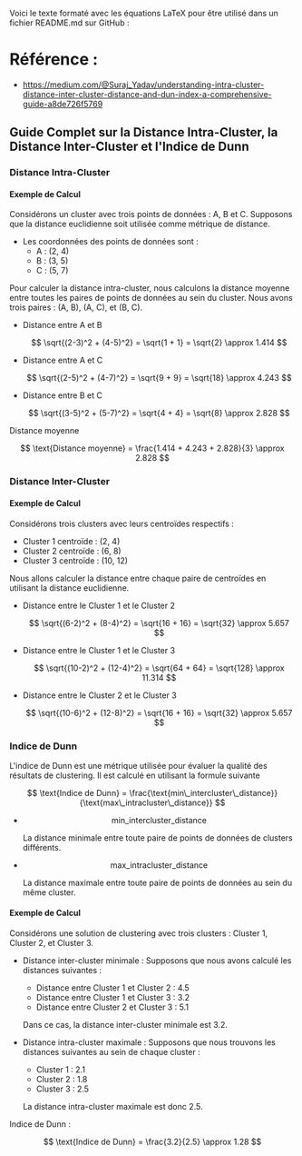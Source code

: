 Voici le texte formaté avec les équations LaTeX pour être utilisé dans un fichier README.md sur GitHub :

# Référence :
- https://medium.com/@Suraj_Yadav/understanding-intra-cluster-distance-inter-cluster-distance-and-dun-index-a-comprehensive-guide-a8de726f5769

## Guide Complet sur la Distance Intra-Cluster, la Distance Inter-Cluster et l'Indice de Dunn

### Distance Intra-Cluster

#### Exemple de Calcul

Considérons un cluster avec trois points de données : A, B et C. Supposons que la distance euclidienne soit utilisée comme métrique de distance.

- Les coordonnées des points de données sont :
  - A : (2, 4)
  - B : (3, 5)
  - C : (5, 7)

Pour calculer la distance intra-cluster, nous calculons la distance moyenne entre toutes les paires de points de données au sein du cluster. Nous avons trois paires : (A, B), (A, C), et (B, C).

- Distance entre A et B 

  $$
  \sqrt{(2-3)^2 + (4-5)^2} = \sqrt{1 + 1} = \sqrt{2} \approx 1.414
  $$

- Distance entre A et C


  $$
  \sqrt{(2-5)^2 + (4-7)^2} = \sqrt{9 + 9} = \sqrt{18} \approx 4.243
  $$

- Distance entre B et C 


  $$
  \sqrt{(3-5)^2 + (5-7)^2} = \sqrt{4 + 4} = \sqrt{8} \approx 2.828
  $$

Distance moyenne 

$$
\text{Distance moyenne} = \frac{1.414 + 4.243 + 2.828}{3} \approx 2.828
$$

### Distance Inter-Cluster

#### Exemple de Calcul

Considérons trois clusters avec leurs centroïdes respectifs :

- Cluster 1 centroïde : (2, 4)
- Cluster 2 centroïde : (6, 8)
- Cluster 3 centroïde : (10, 12)

Nous allons calculer la distance entre chaque paire de centroïdes en utilisant la distance euclidienne.

- Distance entre le Cluster 1 et le Cluster 2 

  $$
  \sqrt{(6-2)^2 + (8-4)^2} = \sqrt{16 + 16} = \sqrt{32} \approx 5.657
  $$

- Distance entre le Cluster 1 et le Cluster 3 

  $$
  \sqrt{(10-2)^2 + (12-4)^2} = \sqrt{64 + 64} = \sqrt{128} \approx 11.314
  $$

- Distance entre le Cluster 2 et le Cluster 3 

  $$
  \sqrt{(10-6)^2 + (12-8)^2} = \sqrt{16 + 16} = \sqrt{32} \approx 5.657
  $$

### Indice de Dunn

L'indice de Dunn est une métrique utilisée pour évaluer la qualité des résultats de clustering. Il est calculé en utilisant la formule suivante 

$$
\text{Indice de Dunn} = \frac{\text{min\_intercluster\_distance}}{\text{max\_intracluster\_distance}}
$$

- 
  $$
  \text{min\_intercluster\_distance}
  $$ 
   
  La distance minimale entre toute paire de points de données de clusters différents.
- 
  $$
  \text{max\_intracluster\_distance}
  $$ 

  La distance maximale entre toute paire de points de données au sein du même cluster.

#### Exemple de Calcul

Considérons une solution de clustering avec trois clusters : Cluster 1, Cluster 2, et Cluster 3.

- Distance inter-cluster minimale : Supposons que nous avons calculé les distances suivantes :
  - Distance entre Cluster 1 et Cluster 2 : 4.5
  - Distance entre Cluster 1 et Cluster 3 : 3.2
  - Distance entre Cluster 2 et Cluster 3 : 5.1

  Dans ce cas, la distance inter-cluster minimale est 3.2.

- Distance intra-cluster maximale : Supposons que nous trouvons les distances suivantes au sein de chaque cluster :
  - Cluster 1 : 2.1
  - Cluster 2 : 1.8
  - Cluster 3 : 2.5

  La distance intra-cluster maximale est donc 2.5.

Indice de Dunn :

$$
\text{Indice de Dunn} = \frac{3.2}{2.5} \approx 1.28
$$


